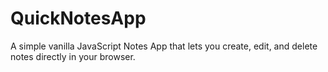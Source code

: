 # QuickNotesApp
A simple vanilla JavaScript Notes App that lets you create, edit, and delete notes directly in your browser.
